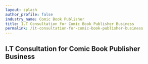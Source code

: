 ```yaml
---
layout: splash 
author_profile: false 
industry_name: Comic Book Publisher
title: I.T Consultation for Comic Book Publisher Business
permalink: /it-consultation-for-comic-book-publisher-business
---
```


## I.T Consultation for Comic Book Publisher Business